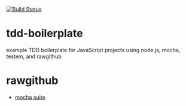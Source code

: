 [![Build Status](https://travis-ci.org/dfkaye/tdd-boilerplate.png?branch=master)](https://travis-ci.org/dfkaye/tdd-boilerplate)

tdd-boilerplate
===============

example TDD boilerplate for JavaScript projects using node.js, mocha, testem, and rawgithub

# rawgithub

+ [mocha suite](https://rawgithub.com/dfkaye/tdd-boilerplate/master/test/mocha/browser-suite.html)
